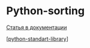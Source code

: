 # Python-sorting

[Статья в документации](https://docs.python.org/3/howto/sorting.html#sortinghowto)

[[python-standart-library]]

[//begin]: # "Autogenerated link references for markdown compatibility"
[python-standart-library]: ../lists/python-standart-library "Стандартная библиотека python - список заметок"
[//end]: # "Autogenerated link references"